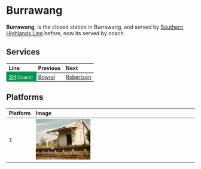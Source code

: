 # Burrawang

**Burrawang**, is the closed station in Burrawang, and served by [Southern Highlands Line](/sydneyrail/train/sh) before, now its served by coach.

## Services

| Line | Previous | Next |
| :--- | :--- | :--- |
| <mark style="background-color: #00954C; display: inline-block; padding: 6px 10px; margin: -6px -10px;"><a href="/sydneyrail/metro/m1" style="color: #fff;">SH</a><small style="color: #fff;">(Coach)</small></mark> | [Bowral](/sydneyrail/bowral/bowral) | [Robertson](/sydneyrail/robertson/robertson) |

## Platforms

| Platform | Image |
| :--- | :--- |
| 1 | <img src="platform1.jpg" width="35%" height="35%"> |
